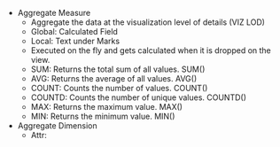 - Aggregate Measure
  - Aggregate the data at the visualization level of details (VIZ LOD)
  - Global: Calculated Field
  - Local: Text under Marks
  - Executed on the fly and gets calculated when it is dropped on the view.
  - SUM: Returns the total sum of all values. SUM()
  - AVG: Returns the average of all values. AVG()
  - COUNT: Counts the number of values. COUNT()
  - COUNTD: Counts the number of unique values. COUNTD()
  - MAX: Returns the maximum value. MAX()
  - MIN: Returns the minimum value. MIN()
- Aggregate Dimension
  - Attr: 
